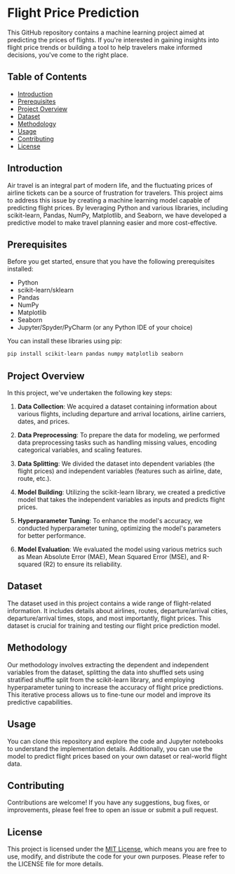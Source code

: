 # Flight Price Prediction

This GitHub repository contains a machine learning project aimed at predicting the prices of flights. If you're interested in gaining insights into flight price trends or building a tool to help travelers make informed decisions, you've come to the right place.

## Table of Contents

- [Introduction](#introduction)
- [Prerequisites](#prerequisites)
- [Project Overview](#project-overview)
- [Dataset](#dataset)
- [Methodology](#methodology)
- [Usage](#usage)
- [Contributing](#contributing)
- [License](#license)

## Introduction

Air travel is an integral part of modern life, and the fluctuating prices of airline tickets can be a source of frustration for travelers. This project aims to address this issue by creating a machine learning model capable of predicting flight prices. By leveraging Python and various libraries, including scikit-learn, Pandas, NumPy, Matplotlib, and Seaborn, we have developed a predictive model to make travel planning easier and more cost-effective.

## Prerequisites

Before you get started, ensure that you have the following prerequisites installed:

- Python
- scikit-learn/sklearn
- Pandas
- NumPy
- Matplotlib
- Seaborn
- Jupyter/Spyder/PyCharm (or any Python IDE of your choice)

You can install these libraries using pip:

```bash
pip install scikit-learn pandas numpy matplotlib seaborn
```

## Project Overview

In this project, we've undertaken the following key steps:

1. **Data Collection**: We acquired a dataset containing information about various flights, including departure and arrival locations, airline carriers, dates, and prices.

2. **Data Preprocessing**: To prepare the data for modeling, we performed data preprocessing tasks such as handling missing values, encoding categorical variables, and scaling features.

3. **Data Splitting**: We divided the dataset into dependent variables (the flight prices) and independent variables (features such as airline, date, route, etc.).

4. **Model Building**: Utilizing the scikit-learn library, we created a predictive model that takes the independent variables as inputs and predicts flight prices.

5. **Hyperparameter Tuning**: To enhance the model's accuracy, we conducted hyperparameter tuning, optimizing the model's parameters for better performance.

6. **Model Evaluation**: We evaluated the model using various metrics such as Mean Absolute Error (MAE), Mean Squared Error (MSE), and R-squared (R2) to ensure its reliability.

## Dataset

The dataset used in this project contains a wide range of flight-related information. It includes details about airlines, routes, departure/arrival cities, departure/arrival times, stops, and most importantly, flight prices. This dataset is crucial for training and testing our flight price prediction model.

## Methodology

Our methodology involves extracting the dependent and independent variables from the dataset, splitting the data into shuffled sets using stratified shuffle split from the scikit-learn library, and employing hyperparameter tuning to increase the accuracy of flight price predictions. This iterative process allows us to fine-tune our model and improve its predictive capabilities.

## Usage

You can clone this repository and explore the code and Jupyter notebooks to understand the implementation details. Additionally, you can use the model to predict flight prices based on your own dataset or real-world flight data.

## Contributing

Contributions are welcome! If you have any suggestions, bug fixes, or improvements, please feel free to open an issue or submit a pull request.

## License

This project is licensed under the [MIT License](LICENSE), which means you are free to use, modify, and distribute the code for your own purposes. Please refer to the LICENSE file for more details.
